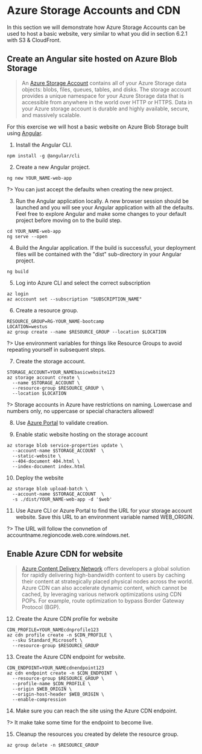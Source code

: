 # Azure Storage Accounts and CDN

In this section we will demonstrate how Azure Storage Accounts can be used to host a basic website, very similar to what you did in section 6.2.1 with S3 & CloudFront.

## Create an Angular site hosted on Azure Blob Storage

> An [Azure Storage Account](https://docs.microsoft.com/en-us/azure/storage/common/storage-account-overview) contains all of your Azure Storage data objects: blobs, files, queues, tables, and disks. The storage account provides a unique namespace for your Azure Storage data that is accessible from anywhere in the world over HTTP or HTTPS. Data in your Azure storage account is durable and highly available, secure, and massively scalable.

For this exercise we will host a basic website on Azure Blob Storage built using [Angular](https://angular.io/).

1. Install the Angular CLI.

```
npm install -g @angular/cli
```

2. Create a new Angular project.

```
ng new YOUR_NAME-web-app
```

?> You can just accept the defaults when creating the new project.

3. Run the Angular application locally. A new browser session should be launched and you will see your Angular application with all the defaults. Feel free to explore Angular and make some changes to your default project before moving on to the build step.

```
cd YOUR_NAME-web-app
ng serve --open
```

4. Build the Angular application. If the build is successful, your deployment files will be contained with the "dist" sub-directory in your Angular project.

```
ng build
```

5. Log into Azure CLI and select the correct subscription

```
az login
az acccount set --subscription "SUBSCRIPTION_NAME"
```

6. Create a resource group.

```
RESOURCE_GROUP=RG-YOUR_NAME-bootcamp
LOCATION=westus
az group create --name $RESOURCE_GROUP --location $LOCATION
```

?> Use environment variables for things like Resource Groups to avoid repeating yourself in subsequent steps.

7. Create the storage account.

```
STORAGE_ACCOUNT=YOUR_NAMEbasicwebsite123
az storage account create \
  --name $STORAGE_ACCOUNT \
  --resource-group $RESOURCE_GROUP \
  --location $LOCATION
```

?> Storage accounts in Azure have restrictions on naming. Lowercase and numbers only, no uppercase or special characters allowed!

8. Use [Azure Portal](https://portal.azure.com) to validate creation.

9. Enable static website hosting on the storage account

```
az storage blob service-properties update \
  --account-name $STORAGE_ACCOUNT  \
  --static-website \
  --404-document 404.html \
  --index-document index.html
```

10. Deploy the website

```
az storage blob upload-batch \
  --account-name $STORAGE_ACCOUNT  \
  -s ./dist/YOUR_NAME-web-app -d '$web'
```

11. Use Azure CLI or Azure Portal to find the URL for your storage account website. Save this URL to an environment variable named WEB_ORIGIN.

?>  The URL will follow the convnetion of accountname.regioncode.web.core.windows.net.

## Enable Azure CDN for website

> [Azure Content Delivery Network](https://docs.microsoft.com/en-us/azure/cdn/cdn-overview) offers developers a global solution for rapidly delivering high-bandwidth content to users by caching their content at strategically placed physical nodes across the world. Azure CDN can also accelerate dynamic content, which cannot be cached, by leveraging various network optimizations using CDN POPs. For example, route optimization to bypass Border Gateway Protocol (BGP).

12. Create the Azure CDN profile for website

```
CDN_PROFILE=YOUR_NAMEcdnprofile123
az cdn profile create -n $CDN_PROFILE \
  --sku Standard_Microsoft \
  --resource-group $RESOURCE_GROUP
```

13. Create the Azure CDN endpoint for website.

```
CDN_ENDPOINT=YOUR_NAMEcdnendpoint123
az cdn endpoint create -n $CDN_ENDPOINT \
  --resource-group $RESOURCE_GROUP \
  --profile-name $CDN_PROFILE \
  --origin $WEB_ORIGIN \
  --origin-host-header $WEB_ORIGIN \
  --enable-compression
```

14. Make sure you can reach the site using the Azure CDN endpoint.

?> It make take some time for the endpoint to become live.

15. Cleanup the resources you created by delete the resource group.

```
az group delete -n $RESOURCE_GROUP
```